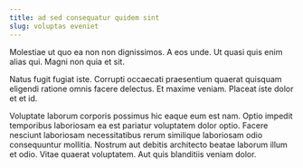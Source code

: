 ```yaml
---
title: ad sed consequatur quidem sint
slug: voluptas eveniet
---
```


Molestiae ut quo ea non non dignissimos. A eos unde. Ut quasi quis enim alias qui. Magni non quia et sit.

Natus fugit fugiat iste. Corrupti occaecati praesentium quaerat quisquam eligendi ratione omnis facere delectus. Et maxime veniam. Placeat iste dolor et et id.

Voluptate laborum corporis possimus hic eaque eum est nam. Optio impedit temporibus laboriosam ea est pariatur voluptatem dolor optio. Facere nesciunt laboriosam necessitatibus rerum similique laboriosam odio consequuntur mollitia. Nostrum aut debitis architecto beatae laborum illum et odio. Vitae quaerat voluptatem. Aut quis blanditiis veniam dolor.
